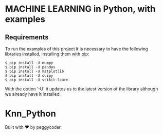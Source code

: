 
# MACHINE LEARNING in Python, with examples

## Requirements
To run the examples of this project it is necessary to have the following libraries installed, installing them with pip:

```ssh
$ pip install -U numpy
$ pip install -U pandas
$ pip install -U matplotlib
$ pip install -U scipy
$ pip install -U scikit-learn
```

With the option '-U' it updates us to the latest version of the library although we already have it installed.
# Knn_Python

Built with ❤️ by peggycoder.